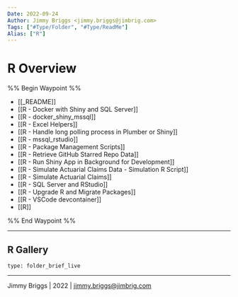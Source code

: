 ```yaml
---
Date: 2022-09-24
Author: Jimmy Briggs <jimmy.briggs@jimbrig.com>
Tags: ["#Type/Folder", "#Type/ReadMe"]
Alias: ["R"]
---
```


# R Overview

%% Begin Waypoint %%
- [[_README]]
- [[R - Docker with Shiny and SQL Server]]
- [[R - docker_shiny_mssql]]
- [[R - Excel Helpers]]
- [[R - Handle long polling process in Plumber or Shiny]]
- [[R - mssql_rstudio]]
- [[R - Package Management Scripts]]
- [[R - Retrieve GitHub Starred Repo Data]]
- [[R - Run Shiny App in Background for Development]]
- [[R - Simulate Actuarial Claims Data - Simulation R Script]]
- [[R - Simulate Actuarial Claims]]
- [[R - SQL Server and RStudio]]
- [[R - Upgrade R and Migrate Packages]]
- [[R - VSCode devcontainer]]
- [[R]]

%% End Waypoint %%

***

## R Gallery

 
```ccard
type: folder_brief_live
```
 

***

Jimmy Briggs | 2022 | <jimmy.briggs@jimbrig.com>



